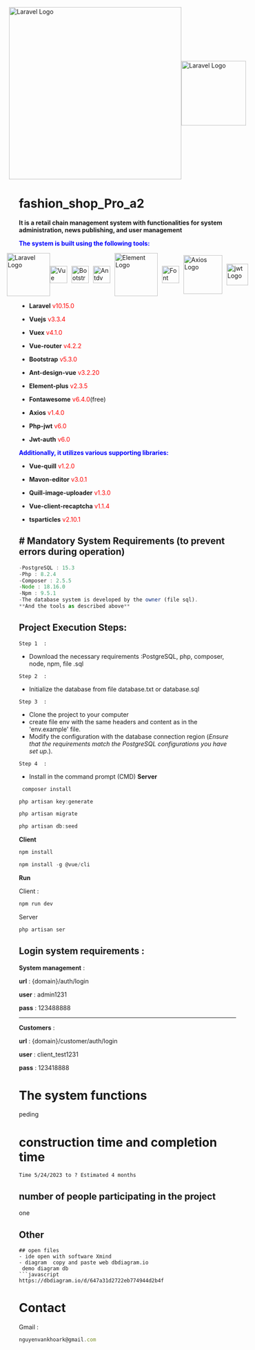 <div  style="display:flex ; justify-content: center; align-items: center;">
<a href="https://laravel.com" target="_blank"><img src="https://raw.githubusercontent.com/laravel/art/master/logo-lockup/5%20SVG/2%20CMYK/1%20Full%20Color/laravel-logolockup-cmyk-red.svg" width="400rem" alt="Laravel Logo"></a>
<a href="https://laravel.com" target="_blank"><img src="https://www.svgrepo.com/show/303494/vue-9-logo.svg" width="150rem" alt="Laravel Logo"></a>
</div>

 # fashion_shop_Pro_a2
 **It is a retail chain management system with functionalities for system administration, news publishing, and user management**

 <strong style="color:blue">The system is built using the following tools:</strong>

 <div style="display:flex ; justify-content: center; align-items: center;" >
 <img src="https://raw.githubusercontent.com/laravel/art/master/logo-lockup/5%20SVG/2%20CMYK/1%20Full%20Color/laravel-logolockup-cmyk-red.svg" width="100rem" alt="Laravel Logo">
<img src="https://www.svgrepo.com/show/303494/vue-9-logo.svg" width="40rem" alt="Vue Logo">
<img src="https://getbootstrap.com/docs/5.3/assets/brand/bootstrap-logo.svg" width="40rem" alt="Bootstrap Logo" style="margin-left:10px">
<img src="https://next.antdv.com/assets/logo.1ef800a8.svg" width="40rem" alt="Antdv Logo" style="margin-left:10px">
<img src="https://element-plus.org/images/element-plus-logo.svg" width="100rem" alt="Element Logo" style="margin-left:10px">
<img src="https://upload.wikimedia.org/wikipedia/commons/thumb/5/5f/Font_Awesome_logomark_blue.svg/1200px-Font_Awesome_logomark_blue.svg.png" width="40rem" alt="Font Awesome Logo" style="margin-left:10px">
<img src="https://camo.githubusercontent.com/272811d860f3fab0dd8ff0690e2ca36afbf0c96ad44100b8d42dfdce8511679b/68747470733a2f2f6178696f732d687474702e636f6d2f6173736574732f6c6f676f2e737667" width="90rem" alt="Axios Logo" style="margin-left:10px">
<img src="https://jwt.io/img/pic_logo.svg" width="50rem" alt="jwt Logo" style="margin-left:10px">
 </div>

 -  **Laravel**  <span style="color:red">v10.15.0</span>

 - **Vuejs**  <span style="color:red">v3.3.4</span>

 - **Vuex**  <span style="color:red">v4.1.0</span>

 - **Vue-router**  <span style="color:red">v4.2.2</span>

 - **Bootstrap**  <span style="color:red">v5.3.0</span>

 - **Ant-design-vue**  <span style="color:red">v3.2.20</span>

 - **Element-plus**  <span style="color:red">v2.3.5</span>

 - **Fontawesome**  <span style="color:red">v6.4.0</span>(free)

 - **Axios**  <span style="color:red">v1.4.0</span>

 - **Php-jwt**  <span style="color:red">v6.0</span>

 - **Jwt-auth**  <span style="color:red">v6.0</span>

 <strong style="color:blue">Additionally, it utilizes various supporting libraries:</strong>

 -  **Vue-quill**  <span style="color:red">v1.2.0</span>

 -  **Mavon-editor**  <span style="color:red">v3.0.1</span>

 -  **Quill-image-uploader**  <span style="color:red">v1.3.0</span>

 -  **Vue-client-recaptcha**  <span style="color:red">v1.1.4</span>
 
 -  **tsparticles**  <span style="color:red">v2.10.1</span>

## # Mandatory System Requirements (to prevent errors during operation)
 ```javascript
-PostgreSQL : 15.3
-Php : 8.2.4
-Composer : 2.5.5
-Node : 18.16.0
-Npm : 9.5.1
-The database system is developed by the owner (file sql).
**And the tools as described above**
 ```
## Project Execution Steps:
```Step 1  :```
<span>
- Download the necessary requirements :PostgreSQL, php, composer, node, npm, file .sql
</span>

```Step 2  :```
- Initialize the database from file database.txt or database.sql

```Step 3  :```
- Clone the project to your computer
- create file env with the same headers and content as in the 'env.example' file.
- Modify the configuration with the database connection region (*Ensure that the requirements match the PostgreSQL configurations you have set up.*).

```Step 4  :```
- Install in the command prompt (CMD)
**Server**

```javascript
 composer install
```
	
```javascript
php artisan key:generate
 ```
	
```javascript
php artisan migrate
```
	
```javascript
php artisan db:seed
```
	
**Client**
```javascript
npm install
```

```javascript
npm install -g @vue/cli
```
	
**Run**

Client : 
```javascript
npm run dev
```
Server
```javascript
php artisan ser
```


## Login system requirements :

**System management** :

**url**  : {domain}/auth/login

**user** : admin1231

**pass** : 123488888

------------

**Customers** :

**url**  : {domain}/customer/auth/login

**user** : client_test1231

**pass** : 123418888

# The system functions 
peding
# construction time and completion time
```time
Time 5/24/2023 to ? Estimated 4 months
``` 
## number of people participating in the project
 one
## Other
 ```
## open files
 - ide open with software Xmind
 - diagram  copy and paste web dbdiagram.io
  demo diagram db
 ```javascript
https://dbdiagram.io/d/647a31d2722eb774944d2b4f
```
# Contact
Gmail :
```javascript
nguyenvankhoark@gmail.com
```
